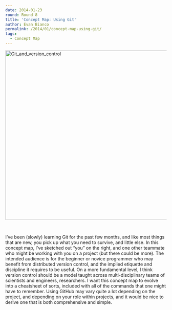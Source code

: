 ```yaml
---
date: 2014-01-23
round: Round 8
title: 'Concept Map: Using Git'
author: Evan Bianco
permalink: /2014/01/concept-map-using-git/
tags:
  - Concept Map
---
```

[<img class="alignnone size-large wp-image-5654" alt="Git_and_version_control" src="/software-carpentry-training-website/uploads/2014/01/20140123_104413-1024x768.jpg" width="707" height="530" />][1]

&nbsp;

I&#8217;ve been (slowly) learning Git for the past few months, and like most things that are new, you pick up what you need to survive, and little else. In this concept map, I&#8217;ve sketched out &#8220;you&#8221; on the right, and one other teammate who might be working with you on a project (but there could be more). The intended audience is for the beginner or novice programmer who may benefit from distributed version control, and the implied etiquette and discipline it requires to be useful. On a more fundamental level, I think version control should be a model taught across multi-disciplinary teams of scientists and engineers, researchers. I want this concept map to evolve into a cheatsheet of sorts, included with all of the commands that one might have to remember. Using GitHub may vary quite a lot depending on the project, and depending on your role within projects, and it would be nice to derive one that is both comprehensive and simple.

 [1]: /software-carpentry-training-website/uploads/2014/01/20140123_104413.jpg
